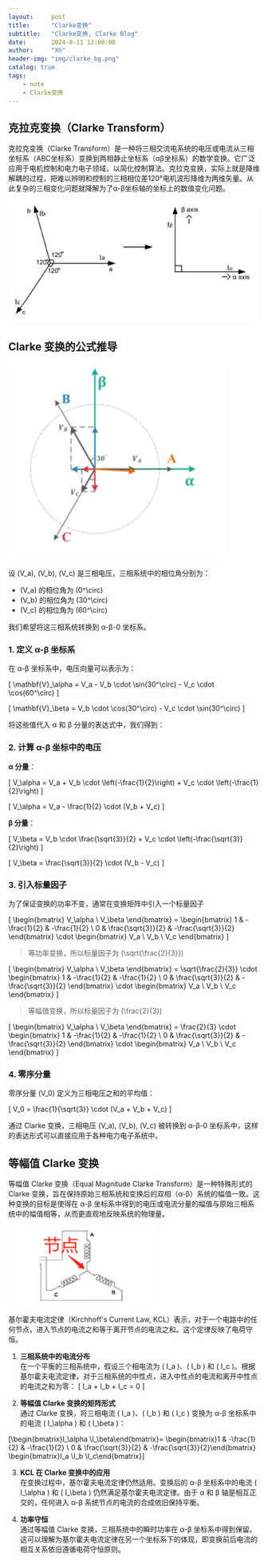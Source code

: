 ```yaml
---
layout:     post
title:      "Clarke变换"
subtitle:   "Clarke变换, Clarke Blog"
date:       2024-8-11 12:00:00
author:     "Xh"
header-img: "img/clarke_bg.png"
catalog: true
tags:
    - note
    - Clarke变换
---
```


## 克拉克变换（Clarke Transform）

克拉克变换（Clarke Transform）是一种将三相交流电系统的电压或电流从三相坐标系（ABC坐标系）变换到两相静止坐标系（αβ坐标系）的数学变换。它广泛应用于电机控制和电力电子领域，以简化控制算法。克拉克变换，实际上就是降维解耦的过程，把难以辨明和控制的三相相位差120°电机波形降维为两维矢量。从此复杂的三相变化问题就降解为了α-β坐标轴的坐标上的数值变化问题。

![Clarke Transform](./img/clarke_1.png)

## Clarke 变换的公式推导

![Clarke Transform Formula](./img/clarke_2.png)

设 \(V_a\), \(V_b\), \(V_c\) 是三相电压，三相系统中的相位角分别为：

- \(V_a\) 的相位角为 \(0^\circ\)
- \(V_b\) 的相位角为 \(30^\circ\)
- \(V_c\) 的相位角为 \(60^\circ\)

我们希望将这三相系统转换到 α-β-0 坐标系。

### 1. 定义 α-β 坐标系

在 α-β 坐标系中，电压向量可以表示为：

\[
\mathbf{V}_\alpha = V_a - V_b \cdot \sin(30^\circ) - V_c \cdot \cos(60^\circ)
\]

\[
\mathbf{V}_\beta = V_b \cdot \cos(30^\circ) - V_c \cdot \sin(30^\circ)
\]

将这些值代入 α 和 β 分量的表达式中，我们得到：

### 2. 计算 α-β 坐标中的电压

**α 分量**：

\[
V_\alpha = V_a + V_b \cdot \left(-\frac{1}{2}\right) + V_c \cdot \left(-\frac{1}{2}\right)
\]

\[
V_\alpha = V_a - \frac{1}{2} \cdot (V_b + V_c)
\]

**β 分量**：

\[
V_\beta = V_b \cdot \frac{\sqrt{3}}{2} + V_c \cdot \left(-\frac{\sqrt{3}}{2}\right)
\]

\[
V_\beta = \frac{\sqrt{3}}{2} \cdot (V_b - V_c)
\]

### 3. 引入标量因子

为了保证变换的功率不变，通常在变换矩阵中引入一个标量因子 

\[
\begin{bmatrix} V_\alpha \\ V_\beta \end{bmatrix} = \begin{bmatrix} 1 & -\frac{1}{2} & -\frac{1}{2} \\ 0 & \frac{\sqrt{3}}{2} & -\frac{\sqrt{3}}{2} \end{bmatrix} \cdot \begin{bmatrix} V_a \\ V_b \\ V_c \end{bmatrix}
\]

> 等功率变换，所以标量因子为 \(\sqrt{\frac{2}{3}}\)

\[
\begin{bmatrix} V_\alpha \\ V_\beta \end{bmatrix} = \sqrt{\frac{2}{3}} \cdot \begin{bmatrix} 1 & -\frac{1}{2} & -\frac{1}{2} \\ 0 & \frac{\sqrt{3}}{2} & -\frac{\sqrt{3}}{2} \end{bmatrix} \cdot \begin{bmatrix} V_a \\ V_b \\ V_c \end{bmatrix}
\]

> 等幅值变换，所以标量因子为 \(\frac{2}{3}\)

\[
\begin{bmatrix} V_\alpha \\ V_\beta \end{bmatrix} = \frac{2}{3} \cdot \begin{bmatrix} 1 & -\frac{1}{2} & -\frac{1}{2} \\ 0 & \frac{\sqrt{3}}{2} & -\frac{\sqrt{3}}{2} \end{bmatrix} \cdot \begin{bmatrix} V_a \\ V_b \\ V_c \end{bmatrix}
\]

### 4. 零序分量

零序分量 \(V_0\) 定义为三相电压之和的平均值：

\[
V_0 = \frac{1}{\sqrt{3}} \cdot (V_a + V_b + V_c)
\]

通过 Clarke 变换，三相电压 \(V_a\), \(V_b\), \(V_c\) 被转换到 α-β-0 坐标系中，这样的表达形式可以直接应用于各种电力电子系统中。

## 等幅值 Clarke 变换

等幅值 Clarke 变换（Equal Magnitude Clarke Transform）是一种特殊形式的 Clarke 变换，旨在保持原始三相系统和变换后的双相（α-β）系统的幅值一致。这种变换的目标是使得在 α-β 坐标系中得到的电压或电流分量的幅值与原始三相系统中的幅值相等，从而更直观地反映系统的物理量。

![Equal Magnitude Clarke Transform](./img/Clarke_3.png)

基尔霍夫电流定律（Kirchhoff's Current Law, KCL）表示，对于一个电路中的任何节点，进入节点的电流之和等于离开节点的电流之和。这个定律反映了电荷守恒。

1. **三相系统中的电流分布**  
   在一个平衡的三相系统中，假设三个相电流为 \( I_a \)、\( I_b \) 和 \( I_c \)。根据基尔霍夫电流定律，对于三相系统的中性点，进入中性点的电流和离开中性点的电流之和为零：
   \[
   I_a + I_b + I_c = 0
   \]

2. **等幅值 Clarke 变换的矩阵形式**  
   通过 Clarke 变换，将三相电流 \( I_a \)、\( I_b \) 和 \( I_c \) 变换为 α-β 坐标系中的电流 \( I_\alpha \) 和 \( I_\beta \)：
   
\[\begin{bmatrix}I_\alpha \\I_\beta\end{bmatrix}=
\begin{bmatrix}1 & -\frac{1}{2} & -\frac{1}{2} \\
0 & \frac{\sqrt{3}}{2} & -\frac{\sqrt{3}}{2}\end{bmatrix}
\begin{bmatrix}I_a \\I_b \\I_c\end{bmatrix}\]

3. **KCL 在 Clarke 变换中的应用**  
   在变换过程中，基尔霍夫电流定律仍然适用。变换后的 α-β 坐标系中的电流 \( I_\alpha \) 和 \( I_\beta \) 仍然满足基尔霍夫电流定律。由于 α 和 β 轴是相互正交的，任何进入 α-β 系统节点的电流的合成依旧保持平衡。

4. **功率守恒**  
   通过等幅值 Clarke 变换，三相系统中的瞬时功率在 α-β 坐标系中得到保留。这可以理解为基尔霍夫电流定律在另一个坐标系下的体现，即变换前后电流的相互关系依旧遵循电荷守恒原则。


